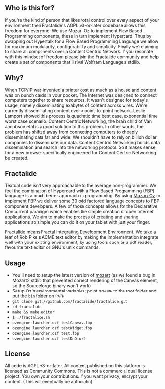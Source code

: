 Who is this for?
--------
If you're the kind of person that likes total control over every aspect of your environment then Fractalide's AGPL v3-or-later codebase allows this freedom for everyone. We use Mozart Oz to implement Flow Based Programming components, these in turn implement Hypercard. Thus by swapping out Hypertalk for a Flow Based Programming Language we allow for maximum modularity, configurability and simplicity. Finally we're aiming to share all components over a Content Centric Network. If you resonate with this mindset of freedom please join the Fractalide community and help create a set of components that'll rival Wolfram Language's stdlib.

Why?
-----
When TCP/IP was invented a printer cost as much as a house and content was on punch cards in your pocket. The Internet was designed to connect computers together to share resources. It wasn't designed for today's usage, namely disseminating exabytes of content across wires. We're currently disseminating content over a point-to-point network. Leslie Lamport showed this process is quadratic time best case, exponential time worst case scenario. Content Centric Networking, the brain child of Van Jacobson etal is a good solution to this problem. In other words, the problem has shifted away from connecting computers to cheaply disseminating data far and wide. We shouldn't have to rely on billion dollar companies to disseminate our data. Content Centric Networking builds data dissemination and search into the networking protocol. So it makes sense for a new browser specifically engineered for Content Centric Networking be created.


Fractalide
-------
Textual code isn't very approachable to the average non-programmer. We feel the combination of Hypercard with a Flow Based Programming (FBP) language is a much better approach to programming. By using [Mozart Oz](www.mozart-oz.org) to implement FBP we deliver some 30 odd factored language concepts to FBP component developers. A few of those concepts allows for the Declarative Concurrent paradigm which enables the simple creation of open Internet applications.
We aim to make the process of creating and sharing applications so simple you can do it on your tablet with just your finger.

Fractalide means Fractal Integrating Development Environment. We take a leaf of Rob Pike's ACME text editor by making the implementation integrate well with your existing environment, by using tools such as a pdf reader, favourite text editor or GNU's unix commands.

Usage
-----

* You'll need to setup the latest version of [mozart](www.github.com/mozart/mozart2) (as we found a bug in Mozart2 stdlib that prevented correct rendering of the Canvas element, so the Sourceforge binary won't work)
* Setup Oz's environmental variables; point `OZHOME` to the root folder and put the `bin` folder on `PATH`
* `git clone git://github.com/fractalide/fractalide.git`
* `cd fractalide`
* `make && make editor`
* `$ ./fractalide.sh`
* `ozengine launcher.ozf testCanvas.fbp`
* `ozengine launcher.ozf testWidget.fbp`
* `ozengine launcher.ozf test.fbp`
* `ozengine launcher.ozf testDnD.ozf`

License
--------
All code is AGPL v3-or-later.
All content published on this platform is licensed as Community Commons. 
This is not a commercial dual license project. You own your contributions. 
If you want privacy, encrypt your content. (This will eventually be automatic)
